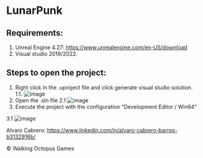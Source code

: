 # LunarPunk
## Requirements:
1. Unreal Engine 4.27: https://www.unrealengine.com/en-US/download
2. Visual studio 2019/2022.

## Steps to open the project:
1. Right click in the .uproject file and click generate visual studio solution.
  1.1. ![image](https://github.com/alvarocabrero/LunarPunk/assets/25354672/0146b2a1-3229-4a59-9c9a-005f08874efb)
2. Open the .sln file 
2.1 ![image](https://github.com/alvarocabrero/LunarPunk/assets/25354672/2d18ba6b-c2ac-4b11-a506-52d3e5fcea67)
3. Execute the project with the configuration "Development Editor / Win64" 

3.1 ![image](https://github.com/alvarocabrero/LunarPunk/assets/25354672/103df453-a01b-4455-b438-6b5c9c7e80e2)


Alvaro Cabrero: https://www.linkedin.com/in/alvaro-cabrero-barros-b3132916b/

© Walking Octopus Games


